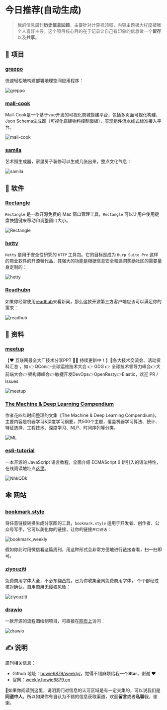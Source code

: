 # 今日推荐(自动生成)

> 我的信息周刊**历史信息回顾**，主要针对计算机领域，内容主题极大程度被我个人喜好主导。这个项目核心目的在于记录让自己有印象的信息做一个**留存**以及**共享**。


## 🎯 项目 

### [greppo](https://github.com/greppo-io/greppo)

快速轻松地构建部署地理空间应用程序：

![greppo](https://img.turingark.com/uPic/IzNSxY.jpg) 

### [mall-cook](https://github.com/wangyuan389/mall-cook)

Mall-Cook是一个基于vue开发的可视化商城搭建平台，包括多页面可视化构建、Json Schema生成器（可视化搭建物料控制面板），实现组件流水线式标准接入平台。

![mall-cook](https://images-1252557999.file.myqcloud.com/uPic/mall-cook.gif) 

### [samila](https://github.com/sepandhaghighi/samila)

艺术照生成器，家里房子装修可以生成几张出来，整点文化气息：

![samila](https://images-1252557999.file.myqcloud.com/uPic/pHS7Co.png) 

## 🤖 软件 

### [Rectangle](https://github.com/rxhanson/Rectangle)

`Rectangle` 是一款开源免费的 Mac 窗口管理工具，`Rectangle` 可以让用户使用键盘快捷键来移动和调整窗口大小。

![Rectangle](https://images-1252557999.file.myqcloud.com/uPic/KH9luU.jpg) 

### [hetty](https://github.com/dstotijn/hetty)

`Hetty` 是用于安全性研究的 `HTTP` 工具包。它的目标是成为 `Burp Suite Pro` 这样的商业软件的开源替代品，其强大的功能是根据信息安全和漏洞奖励社区的需要量身定制的：

![hetty](https://images-1252557999.file.myqcloud.com/uPic/hetty.png) 

### [Readhubn](https://github.com/shensven/Readhubn)

如果你经常使用[readhub](https://readhub.cn/topics)来看新闻，那么这款开源第三方客户端应该可以满足你的需求：

![readhub](https://img.turingark.com/uPic/pZfUjT.png) 

## 👀 资料 

### [meetup](https://github.com/baiyutang/meetup)

【❤️ 互联网最全大厂技术分享PPT 👍🏻 持续更新中！】🍻各大技术交流会、活动资料汇总 ，如 👉QCon👉全球运维技术大会 👉 GDG 👉 全球技术领导力峰会👉大前端大会👉架构师峰会👉敏捷开发DevOps👉OpenResty👉Elastic，欢迎 PR / Issues

![meetup](https://images-1252557999.file.myqcloud.com/uPic/meetup.jpg) 

### [The Machine & Deep Learning Compendium](https://book.mlcompendium.com/full-stack-and-ops#kubernetes)

作者花四年时间整理的文集《The Machine & Deep Learning Compendium》。主要内容是机器学习&深度学习纲要，共500个主题，覆盖机器学习算法、统计、特征选择、工程技术、深度学习、NLP、时间序列等分类。

![ML](https://img.turingark.com/uPic/R26HG2.png) 

### [es6-tutorial](https://github.com/wangdoc/es6-tutorial)

一本开源的 JavaScript 语言教程，全面介绍 ECMAScript 6 新引入的语法特性，在线阅读地址点[这里](https://wangdoc.com/es6/)。

![NhkQDk](https://img.turingark.com/uPic/NhkQDk.jpg) 

## 🕸 网站 

### [bookmark.style](https://www.bookmark.style/)

将任意链接转换生成分享图的工具，`bookmark.style` 适用于开发者、创作者、公众号写手，它可以美化你的链接，让你的链接`开口说话`：

![bookmark_weekly](https://cdn.jsdelivr.net/gh/howie6879/oss/uPic/bookmark_weekly.png)

假如你此时用微信看这篇周刊，用这种形式会非常方便地进行链接查看，扫一扫即可。 

### [ziyouziti](https://ziyouziti.com/)

免费商用字体大全，不必东翻西找，已为你收集全网免费商用字体， 个个都经过核对确认，自用商用无侵权风险：

![ziyouziti](https://images-1252557999.file.myqcloud.com/uPic/ziyouziti.jpg) 

### [drawio](https://github.com/jgraph/drawio)

一款开源的流程图绘制项目，可直接在[网页上](https://www.diagrams.net/)访问：

![drawio](https://img.turingark.com/file/howie-img/uPic/drawio.jpg) 

## ✍️ 说明

周刊相关信息：

- Github 地址：[howie6879/weekly/](https://github.com/howie6879/weekly/)，觉得不错麻烦给我一个**Star**，谢谢 ❤️
- 官网：[weekly.howie6879.cn](https://weekly.howie6879.cn/)

🙌如果你阅读到这里，说明我们对信息的认可区域是有一定交集的，可以说我们是**同道中人**，所以如果你有自认为不错的信息获取渠道，欢迎**留言**或者**私聊**我，谢谢。
